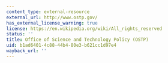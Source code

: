 ```yaml
---
content_type: external-resource
external_url: http://www.ostp.gov/
has_external_license_warning: true
license: https://en.wikipedia.org/wiki/All_rights_reserved
status: ''
title: Office of Science and Technology Policy (OSTP)
uid: b1ad6401-4c88-44b4-80e3-b621cc1d97e4
wayback_url: ''
---
```

